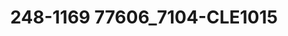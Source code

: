 ---
title: 248-1169 77606_7104-CLE1015
image: 248-1169 77606_7104-CLE1015.jpg
brand: thumbs
layout: vestito
---